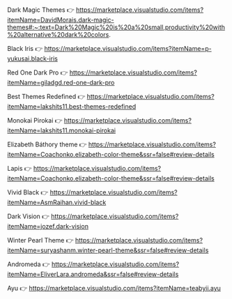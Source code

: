 Dark Magic Themes 👉 https://marketplace.visualstudio.com/items?itemName=DavidMorais.dark-magic-themes#:~:text=Dark%20Magic%20is%20a%20small,productivity%20with%20alternative%20dark%20colors.

Black Iris 👉 https://marketplace.visualstudio.com/items?itemName=p-yukusai.black-iris

Red One Dark Pro 👉 https://marketplace.visualstudio.com/items?itemName=giladgd.red-one-dark-pro

Best Themes Redefined 👉 https://marketplace.visualstudio.com/items?itemName=lakshits11.best-themes-redefined

Monokai Pirokai 👉 https://marketplace.visualstudio.com/items?itemName=lakshits11.monokai-pirokai

Elizabeth Báthory theme 👉 https://marketplace.visualstudio.com/items?itemName=Coachonko.elizabeth-color-theme&ssr=false#review-details

Lapis 👉 https://marketplace.visualstudio.com/items?itemName=Coachonko.elizabeth-color-theme&ssr=false#review-details

Vivid Black 👉 https://marketplace.visualstudio.com/items?itemName=AsmRaihan.vivid-black

Dark Vision 👉 https://marketplace.visualstudio.com/items?itemName=jozef.dark-vision

Winter Pearl Theme 👉 https://marketplace.visualstudio.com/items?itemName=suryashanm.winter-pearl-theme&ssr=false#review-details

Andromeda 👉 https://marketplace.visualstudio.com/items?itemName=EliverLara.andromeda&ssr=false#review-details

Ayu 👉 https://marketplace.visualstudio.com/items?itemName=teabyii.ayu
